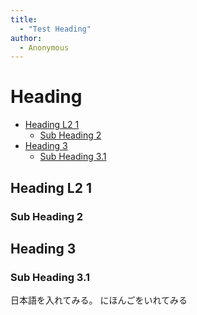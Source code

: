 ```yaml
---
title:
  - "Test Heading"
author:
  - Anonymous
---
```

# Heading

<!-- vim-markdown-toc GFM -->

* [Heading L2 1](#heading-l2-1)
  * [Sub Heading 2](#sub-heading-2)
* [Heading 3](#heading-3)
  * [Sub Heading 3.1](#sub-heading-31)

<!-- vim-markdown-toc -->
## Heading L2 1

### Sub Heading 2

## Heading 3


### Sub Heading 3.1
日本語を入れてみる。
にほんごをいれてみる
